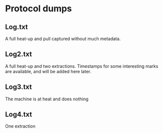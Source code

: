 # Protocol dumps

## Log.txt

A full heat-up and pull captured without much metadata.

## Log2.txt

A full heat-up and two extractions. Timestamps for some interesting marks are available, and will be added here later.

## Log3.txt

The machine is at heat and does nothing

## Log4.txt

One extraction